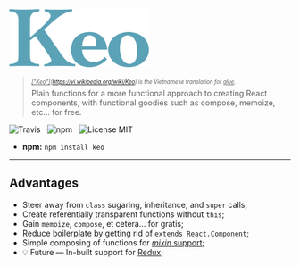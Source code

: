 <img src="media/logo.png" alt="Keo" width="250" />

> <sub><sup>*<u>["Keo"]</u>(https://vi.wikipedia.org/wiki/Keo) is the Vietnamese translation for <u>glue</u>.*</sup></sub><br />
> Plain functions for a more functional approach to creating React components, with functional goodies such as compose, memoize, etc... for free.

![Travis](http://img.shields.io/travis/Wildhoney/Keo.svg?style=flat-square)
&nbsp;
![npm](http://img.shields.io/npm/v/keo.svg?style=flat-square)
&nbsp;
![License MIT](http://img.shields.io/badge/License-MIT-lightgrey.svg?style=flat-square)

* **npm:** `npm install keo`

---

## Advantages

* Steer away from `class` sugaring, inheritance, and `super` calls;
* Create referentially transparent functions without `this`;
* Gain `memoize`, `compose`, et cetera... for gratis;
* Reduce boilerplate by getting rid of `extends React.Component`;
* Simple composing of functions for [*mixin* support](https://github.com/dekujs/deku/issues/174);
* :bulb: Future &mdash; In-built support for [Redux](https://github.com/rackt/redux);
